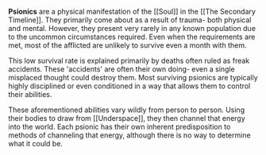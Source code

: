 **Psionics** are a physical manifestation of the [[Soul]] in the [[The Secondary Timeline]]. They primarily come about as a result of trauma- both physical and mental. However, they present very rarely in any known population due to the uncommon circumstances required. Even when the requirements are met, most of the afflicted are unlikely to survive even a month with them.

This low survival rate is explained primarily by deaths often ruled as freak accidents. These 'accidents' are often their own doing- even a single misplaced thought could destroy them. Most surviving psionics are typically highly disciplined or even conditioned in a way that allows them to control their abilities. 

These aforementioned abilities vary wildly from person to person. Using their bodies to draw from [[Underspace]], they then channel that energy into the world. Each psionic has their own inherent predisposition to methods of channeling that energy, although there is no way to determine what it could be. 